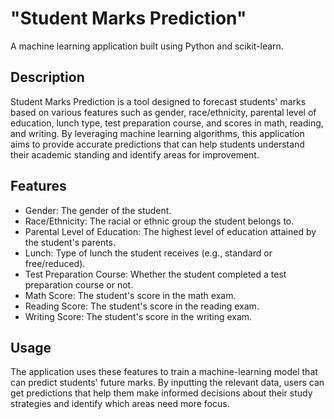 # "Student Marks Prediction"
A machine learning application built using Python and scikit-learn.
 
## Description
Student Marks Prediction is a tool designed to forecast students' marks based on various features such as gender, race/ethnicity, parental level of education, lunch type, test preparation course, and scores in math, reading, and writing. By leveraging machine learning algorithms, this application aims to provide accurate predictions that can help students understand their academic standing and identify areas for improvement.

## Features
- Gender: The gender of the student.
- Race/Ethnicity: The racial or ethnic group the student belongs to.
- Parental Level of Education: The highest level of education attained by the student's parents.
- Lunch: Type of lunch the student receives (e.g., standard or free/reduced).
- Test Preparation Course: Whether the student completed a test preparation course or not.
- Math Score: The student's score in the math exam.
- Reading Score: The student's score in the reading exam.
- Writing Score: The student's score in the writing exam.


## Usage
The application uses these features to train a machine-learning model that can predict students' future marks. By inputting the relevant data, users can get predictions that help them make informed decisions about their study strategies and identify which areas need more focus.
